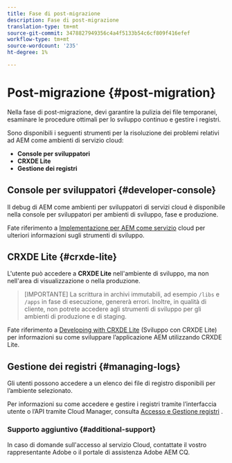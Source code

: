 ```yaml
---
title: Fase di post-migrazione
description: Fase di post-migrazione
translation-type: tm+mt
source-git-commit: 3478827949356c4a4f5133b54c6cf809f416efef
workflow-type: tm+mt
source-wordcount: '235'
ht-degree: 1%

---
```



# Post-migrazione {#post-migration}

Nella fase di post-migrazione, devi garantire la pulizia dei file temporanei, esaminare le procedure ottimali per lo sviluppo continuo e gestire i registri.

Sono disponibili i seguenti strumenti per la risoluzione dei problemi relativi ad AEM come ambienti di servizio cloud:

* **Console per sviluppatori**
* **CRXDE Lite**
* **Gestione dei registri**


## Console per sviluppatori {#developer-console}

Il debug di AEM come ambienti per sviluppatori di servizi cloud è disponibile nella console per sviluppatori per ambienti di sviluppo, fase e produzione.

Fate riferimento a [Implementazione per AEM come servizio](https://docs.adobe.com/content/help/en/experience-manager-cloud-service/implementing/developing/development-guidelines.html#aem-as-a-cloud-service-development-tools) cloud per ulteriori informazioni sugli strumenti di sviluppo.

## CRXDE Lite {#crxde-lite}

L&#39;utente può accedere a **CRXDE Lite** nell&#39;ambiente di sviluppo, ma non nell&#39;area di visualizzazione o nella produzione.

>[IMPORTANTE]
>La scrittura in archivi immutabili, ad esempio `/libs` e `/apps` in fase di esecuzione, genererà errori. Inoltre, in qualità di cliente, non potrete accedere agli strumenti di sviluppo per gli ambienti di produzione e di staging.

Fate riferimento a [Developing with CRXDE Lite](https://docs.adobe.com/help/en/experience-manager-65/developing/devtools/developing-with-crxde-lite.html) (Sviluppo con CRXDE Lite) per informazioni su come sviluppare l’applicazione AEM utilizzando CRXDE Lite.

## Gestione dei registri {#managing-logs}

Gli utenti possono accedere a un elenco dei file di registro disponibili per l’ambiente selezionato.

Per informazioni su come accedere e gestire i registri tramite l’interfaccia utente o l’API tramite Cloud Manager, consulta [Accesso e Gestione registri](https://docs.adobe.com/content/help/en/experience-manager-cloud-service/implementing/using-cloud-manager/manage-logs.html) .

### Supporto aggiuntivo {#additional-support}

In caso di domande sull&#39;accesso al servizio Cloud, contattate il vostro rappresentante Adobe o il portale di assistenza Adobe AEM CQ.
